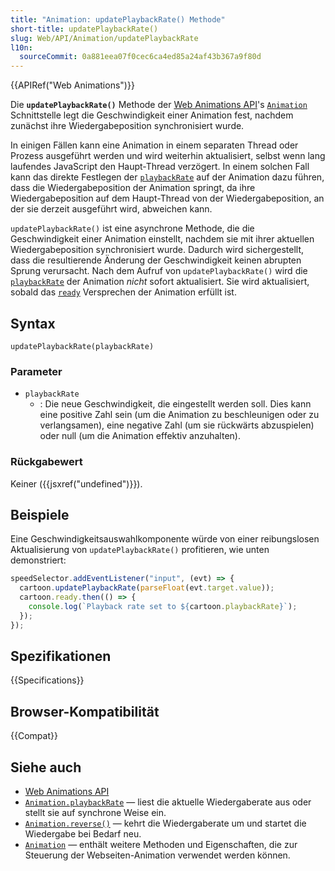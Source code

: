 ```yaml
---
title: "Animation: updatePlaybackRate() Methode"
short-title: updatePlaybackRate()
slug: Web/API/Animation/updatePlaybackRate
l10n:
  sourceCommit: 0a881eea07f0cec6ca4ed85a24af43b367a9f80d
---
```


{{APIRef("Web Animations")}}

Die **`updatePlaybackRate()`** Methode der [Web Animations API](/de/docs/Web/API/Web_Animations_API)'s
[`Animation`](/de/docs/Web/API/Animation) Schnittstelle legt die Geschwindigkeit einer Animation fest, nachdem zunächst ihre Wiedergabeposition synchronisiert wurde.

In einigen Fällen kann eine Animation in einem separaten Thread oder Prozess ausgeführt werden und wird weiterhin aktualisiert, selbst wenn lang laufendes JavaScript den Haupt-Thread verzögert. In einem solchen Fall kann das direkte Festlegen der [`playbackRate`](/de/docs/Web/API/Animation/playbackRate) auf der Animation dazu führen, dass die Wiedergabeposition der Animation springt, da ihre Wiedergabeposition auf dem Haupt-Thread von der Wiedergabeposition, an der sie derzeit ausgeführt wird, abweichen kann.

`updatePlaybackRate()` ist eine asynchrone Methode, die die Geschwindigkeit einer Animation einstellt, nachdem sie mit ihrer aktuellen Wiedergabeposition synchronisiert wurde. Dadurch wird sichergestellt, dass die resultierende Änderung der Geschwindigkeit keinen abrupten Sprung verursacht. Nach dem Aufruf von `updatePlaybackRate()` wird die [`playbackRate`](/de/docs/Web/API/Animation/playbackRate) der Animation _nicht_ sofort aktualisiert. Sie wird aktualisiert, sobald das [`ready`](/de/docs/Web/API/Animation/ready) Versprechen der Animation erfüllt ist.

## Syntax

```js-nolint
updatePlaybackRate(playbackRate)
```

### Parameter

- `playbackRate`
  - : Die neue Geschwindigkeit, die eingestellt werden soll. Dies kann eine positive Zahl sein (um die Animation zu beschleunigen oder zu verlangsamen), eine negative Zahl (um sie rückwärts abzuspielen) oder null (um die Animation effektiv anzuhalten).

### Rückgabewert

Keiner ({{jsxref("undefined")}}).

## Beispiele

Eine Geschwindigkeitsauswahlkomponente würde von einer reibungslosen Aktualisierung von `updatePlaybackRate()` profitieren, wie unten demonstriert:

```js
speedSelector.addEventListener("input", (evt) => {
  cartoon.updatePlaybackRate(parseFloat(evt.target.value));
  cartoon.ready.then(() => {
    console.log(`Playback rate set to ${cartoon.playbackRate}`);
  });
});
```

## Spezifikationen

{{Specifications}}

## Browser-Kompatibilität

{{Compat}}

## Siehe auch

- [Web Animations API](/de/docs/Web/API/Web_Animations_API)
- [`Animation.playbackRate`](/de/docs/Web/API/Animation/playbackRate) — liest die aktuelle Wiedergaberate aus oder stellt sie auf synchrone Weise ein.
- [`Animation.reverse()`](/de/docs/Web/API/Animation/reverse) — kehrt die Wiedergaberate um und startet die Wiedergabe bei Bedarf neu.
- [`Animation`](/de/docs/Web/API/Animation) — enthält weitere Methoden und Eigenschaften, die zur Steuerung der Webseiten-Animation verwendet werden können.
